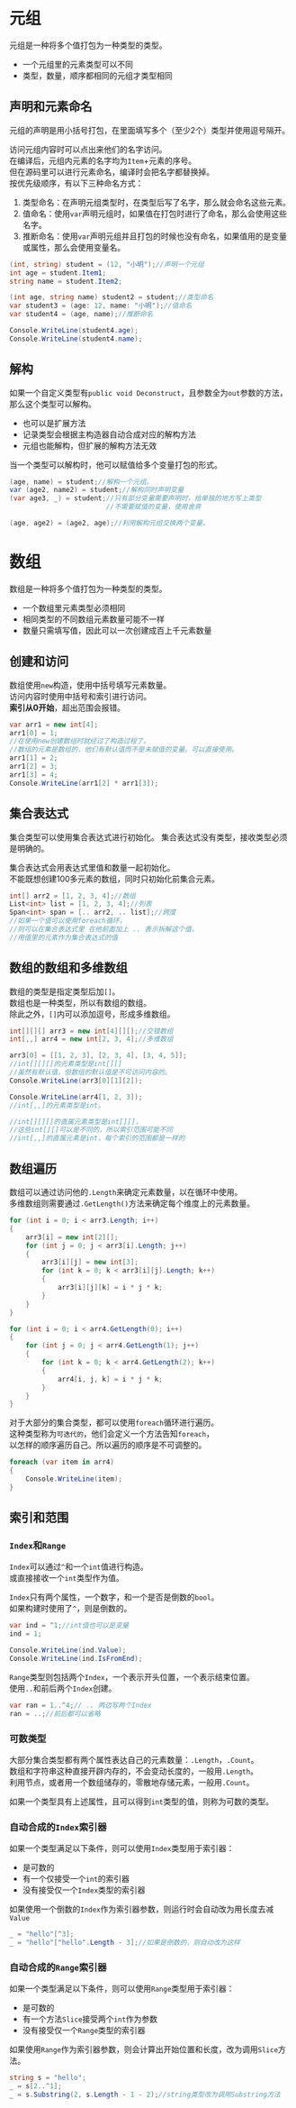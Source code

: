 ﻿# 元组

元组是一种将多个值打包为一种类型的类型。

- 一个元组里的元素类型可以不同
- 类型，数量，顺序都相同的元组才类型相同

## 声明和元素命名

元组的声明是用小括号打包，在里面填写多个（至少2个）类型并使用逗号隔开。

访问元组内容时可以点出来他们的名字访问。  
在编译后，元组内元素的名字均为`Item`+元素的序号。  
但在源码里可以进行元素命名，编译时会把名字都替换掉。  
按优先级顺序，有以下三种命名方式：

1. 类型命名：在声明元组类型时，在类型后写了名字，那么就会命名这些元素。
2. 值命名：使用`var`声明元组时，如果值在打包时进行了命名，那么会使用这些名字。
3. 推断命名：使用`var`声明元组并且打包的时候也没有命名，如果值用的是变量或属性，那么会使用变量名。


```csharp
(int, string) student = (12, "小明");//声明一个元组
int age = student.Item1;
string name = student.Item2;

(int age, string name) student2 = student;//类型命名
var student3 = (age: 12, name: "小明");//值命名
var student4 = (age, name);//推断命名

Console.WriteLine(student4.age);
Console.WriteLine(student4.name);
```

## 解构

如果一个自定义类型有`public void Deconstruct`，且参数全为`out`参数的方法，那么这个类型可以解构。  
- 也可以是扩展方法
- 记录类型会根据主构造器自动合成对应的解构方法
- 元组也能解构，但扩展的解构方法无效

当一个类型可以解构时，他可以赋值给多个变量打包的形式。

```csharp
(age, name) = student;//解构一个元组。
var (age2, name2) = student;//解构同时声明变量
(var age3, _) = student;//只有部分变量需要声明时，给单独的地方写上类型
						//不需要赋值的变量，使用舍弃

(age, age2) = (age2, age);//利用解构元组交换两个变量。
```

# 数组

数组是一种将多个值打包为一种类型的类型。

- 一个数组里元素类型必须相同
- 相同类型的不同数组元素数量可能不一样
- 数量只需填写值，因此可以一次创建成百上千元素数量

## 创建和访问

数组使用`new`构造，使用中括号填写元素数量。  
访问内容时使用中括号和索引进行访问。  
**索引从0开始**，超出范围会报错。

```csharp
var arr1 = new int[4];
arr1[0] = 1;
//在使用new创建数组时就经过了构造过程了。
//数组的元素是数组的，他们有默认值而不是未赋值的变量。可以直接使用。
arr1[1] = 2;
arr1[2] = 3;
arr1[3] = 4;
Console.WriteLine(arr1[2] * arr1[3]);
```

## 集合表达式

集合类型可以使用集合表达式进行初始化。
集合表达式没有类型，接收类型必须是明确的。

集合表达式会用表达式里值和数量一起初始化。  
不能既想创建100多元素的数组，同时只初始化前集合元素。

```csharp
int[] arr2 = [1, 2, 3, 4];//数组
List<int> list = [1, 2, 3, 4];//列表
Span<int> span = [.. arr2, .. list];//跨度
//如果一个值可以使用foreach循环，
//则可以在集合表达式里 在他前面加上 .. 表示拆解这个值，
//用值里的元素作为集合表达式的值
```

## 数组的数组和多维数组

数组的类型是指定类型后加`[]`。  
数组也是一种类型，所以有数组的数组。  
除此之外，`[]`内可以添加逗号，形成多维数组。

```csharp
int[][][] arr3 = new int[4][][];//交错数组
int[,,] arr4 = new int[2, 3, 4];//多维数组

arr3[0] = [[1, 2, 3], [2, 3, 4], [3, 4, 5]];
//int[][][]的元素类型是int[][]
//虽然有默认值，但数组的默认值是不可访问内容的。
Console.WriteLine(arr3[0][1][2]);

Console.WriteLine(arr4[1, 2, 3]);
//int[,,]的元素类型是int。

//int[][][]的直属元素类型是int[][]，
//这些int[][]可以是不同的，所以索引范围可能不同
//int[,,]的直属元素是int，每个索引的范围都是一样的
```

## 数组遍历

数组可以通过访问他的`.Length`来确定元素数量，以在循环中使用。  
多维数组则需要通过`.GetLength()`方法来确定每个维度上的元素数量。

```csharp
for (int i = 0; i < arr3.Length; i++)
{
	arr3[i] = new int[2][];
	for (int j = 0; j < arr3[i].Length; j++)
	{
		arr3[i][j] = new int[3];
		for (int k = 0; k < arr3[i][j].Length; k++)
		{
			arr3[i][j][k] = i * j * k;
		}
	}
}

for (int i = 0; i < arr4.GetLength(0); i++)
{
	for (int j = 0; j < arr4.GetLength(1); j++)
	{
		for (int k = 0; k < arr4.GetLength(2); k++)
		{
			arr4[i, j, k] = i * j * k;
		}
	}
}
```

对于大部分的集合类型，都可以使用`foreach`循环进行遍历。  
这种类型称为`可迭代的`，他们会定义一个方法告知`foreach`，  
以怎样的顺序遍历自己。所以遍历的顺序是不可调整的。

```csharp
foreach (var item in arr4)
{
	Console.WriteLine(item);
}
```

## 索引和范围

### `Index`和`Range`

`Index`可以通过`^`和一个`int`值进行构造。  
或直接接收一个`int`类型作为值。

`Index`只有两个属性，一个数字，和一个是否是倒数的`bool`。  
如果构建时使用了`^`，则是倒数的。

```csharp
var ind = ^1;//int值也可以是变量
ind = 1;

Console.WriteLine(ind.Value);
Console.WriteLine(ind.IsFromEnd);
```

`Range`类型则包括两个`Index`，一个表示开头位置，一个表示结束位置。  
使用`..`和前后两个`Index`创建。

```csharp
var ran = 1..^4;// .. 两边写两个Index
ran = ..;//前后都可以省略
```

### 可数类型

大部分集合类型都有两个属性表达自己的元素数量：`.Length`，`.Count`。  
数组和字符串这种直接开辟内存的，不会变动长度的，一般用`.Length`。  
利用节点，或者用一个数组储存的，零散地存储元素，一般用`.Count`。

如果一个类型具有上述属性，且可以得到`int`类型的值，则称为可数的类型。

### 自动合成的`Index`索引器

如果一个类型满足以下条件，则可以使用`Index`类型用于索引器：

- 是可数的
- 有一个仅接受一个`int`的索引器
- 没有接受仅一个`Index`类型的索引器

如果使用一个倒数的`Index`作为索引器参数，则运行时会自动改为用长度去减`Value`

```csharp
_ = "hello"[^3];
_ = "hello"["hello".Length - 3];//如果是倒数的，则自动改为这样
```

### 自动合成的`Range`索引器

如果一个类型满足以下条件，则可以使用`Range`类型用于索引器：

- 是可数的
- 有一个方法`Slice`接受两个`int`作为参数
- 没有接受仅一个`Range`类型的索引器

如果使用`Range`作为索引器参数，则会计算出开始位置和长度，改为调用`Slice`方法。

```csharp
string s = "hello";
_ = s[2..^1];
_ = s.Substring(2, s.Length - 1 - 2);//string类型改为调用Substring方法
```